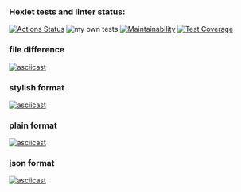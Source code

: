 ### Hexlet tests and linter status:

[![Actions Status](https://github.com/CosmoBoyMe/frontend-project-lvl2/workflows/hexlet-check/badge.svg)](https://github.com/CosmoBoyMe/frontend-project-lvl2/actions)  ![my own tests](https://github.com/CosmoBoyMe/frontend-project-lvl2/workflows/check%20tests/badge.svg) [![Maintainability](https://api.codeclimate.com/v1/badges/793da65d8121838b2398/maintainability)](https://codeclimate.com/github/CosmoBoyMe/frontend-project-lvl2/maintainability) [![Test Coverage](https://api.codeclimate.com/v1/badges/793da65d8121838b2398/test_coverage)](https://codeclimate.com/github/CosmoBoyMe/frontend-project-lvl2/test_coverage)


### file difference

[![asciicast](https://asciinema.org/a/381182.svg)](https://asciinema.org/a/381182)

### stylish format

[![asciicast](https://asciinema.org/a/385122.svg)](https://asciinema.org/a/385122)

### plain format

[![asciicast](https://asciinema.org/a/385247.svg)](https://asciinema.org/a/385247)

### json format

[![asciicast](https://asciinema.org/a/385935.svg)](https://asciinema.org/a/385935)

